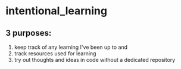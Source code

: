 intentional_learning
====================

## 3 purposes:
  1. keep track of any learning I've been up to and
  2. track resources used for learning
  3. try out thoughts and ideas in code without a dedicated repository
